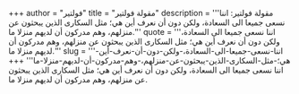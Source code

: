 +++
author = "فولتير"
title = "مقولة فولتير"
description = '''مقولة فولتير: اننا نسعى جميعا الى السعادة، ولكن دون أن نعرف أين هي؛ مثل السكارى الذين يبحثون عن منزلهم، وهم مدركون أن لديهم منزلا ما.'''
quote = '''اننا نسعى جميعا الى السعادة، ولكن دون أن نعرف أين هي؛ مثل السكارى الذين يبحثون عن منزلهم، وهم مدركون أن لديهم منزلا ما.'''
slug = '''اننا-نسعى-جميعا-الى-السعادة،-ولكن-دون-أن-نعرف-أين-هي؛-مثل-السكارى-الذين-يبحثون-عن-منزلهم،-وهم-مدركون-أن-لديهم-منزلا-ما'''
+++
اننا نسعى جميعا الى السعادة، ولكن دون أن نعرف أين هي؛ مثل السكارى الذين يبحثون عن منزلهم، وهم مدركون أن لديهم منزلا ما.
